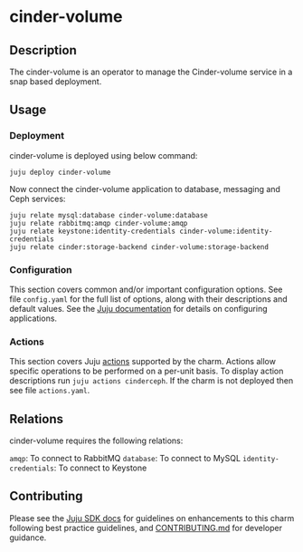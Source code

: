 # cinder-volume

## Description

The cinder-volume is an operator to manage the Cinder-volume service
in a snap based deployment.

## Usage

### Deployment

cinder-volume is deployed using below command:

    juju deploy cinder-volume

Now connect the cinder-volume application to database, messaging and Ceph
services:

    juju relate mysql:database cinder-volume:database
    juju relate rabbitmq:amqp cinder-volume:amqp
    juju relate keystone:identity-credentials cinder-volume:identity-credentials
    juju relate cinder:storage-backend cinder-volume:storage-backend

### Configuration

This section covers common and/or important configuration options. See file
`config.yaml` for the full list of options, along with their descriptions and
default values. See the [Juju documentation][juju-docs-config-apps] for details
on configuring applications.

### Actions

This section covers Juju [actions][juju-docs-actions] supported by the charm.
Actions allow specific operations to be performed on a per-unit basis. To
display action descriptions run `juju actions cinderceph`. If the charm is not
deployed then see file `actions.yaml`.

## Relations

cinder-volume requires the following relations:

`amqp`: To connect to RabbitMQ
`database`: To connect to MySQL
`identity-credentials`: To connect to Keystone

## Contributing

Please see the [Juju SDK docs](https://juju.is/docs/sdk) for guidelines
on enhancements to this charm following best practice guidelines, and
[CONTRIBUTING.md](contributors-guide) for developer guidance.

<!-- LINKS -->

[juju-docs-actions]: https://jaas.ai/docs/actions
[juju-docs-config-apps]: https://juju.is/docs/configuring-applications
